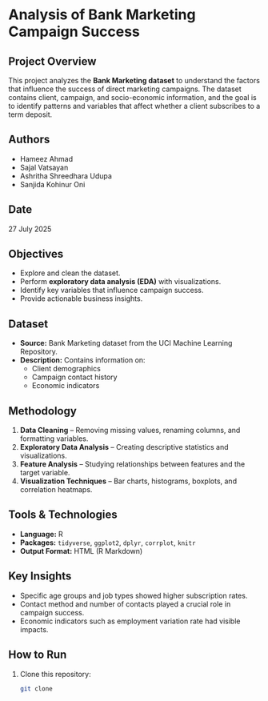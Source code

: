 # Analysis of Bank Marketing Campaign Success

##  Project Overview
This project analyzes the **Bank Marketing dataset** to understand the factors that influence the success of direct marketing campaigns. The dataset contains client, campaign, and socio-economic information, and the goal is to identify patterns and variables that affect whether a client subscribes to a term deposit.

##  Authors
- Hameez Ahmad  
- Sajal Vatsayan  
- Ashritha Shreedhara Udupa  
- Sanjida Kohinur Oni  

##  Date
27 July 2025

##  Objectives
- Explore and clean the dataset.
- Perform **exploratory data analysis (EDA)** with visualizations.
- Identify key variables that influence campaign success.
- Provide actionable business insights.

##  Dataset
- **Source:** Bank Marketing dataset from the UCI Machine Learning Repository.  
- **Description:** Contains information on:
  - Client demographics
  - Campaign contact history
  - Economic indicators

##  Methodology
1. **Data Cleaning** – Removing missing values, renaming columns, and formatting variables.
2. **Exploratory Data Analysis** – Creating descriptive statistics and visualizations.
3. **Feature Analysis** – Studying relationships between features and the target variable.
4. **Visualization Techniques** – Bar charts, histograms, boxplots, and correlation heatmaps.

##  Tools & Technologies
- **Language:** R  
- **Packages:** `tidyverse`, `ggplot2`, `dplyr`, `corrplot`, `knitr`  
- **Output Format:** HTML (R Markdown)

##  Key Insights
- Specific age groups and job types showed higher subscription rates.
- Contact method and number of contacts played a crucial role in campaign success.
- Economic indicators such as employment variation rate had visible impacts.

##  How to Run
1. Clone this repository:
   ```bash
   git clone 
